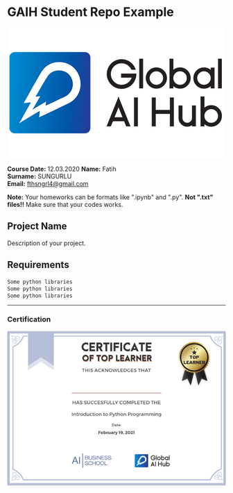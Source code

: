 #
# GAIH Student Repo Example
![](img/newlogo.png)

**Course Date:** 12.03.2020 
**Name:** Fatih  
**Surname:** SUNGURLU  
**Email:** fthsngrl4@gmail.com 

**Note:** Your homeworks can be formats like ".ipynb" and ".py". **Not ".txt" files!!** Make sure that your codes works.  

## Project Name
Description of your project.

## Requirements
```
Some python libraries
Some python libraries
Some python libraries
```
---

### Certification
![](img/TopLearnerCertificate.png)

